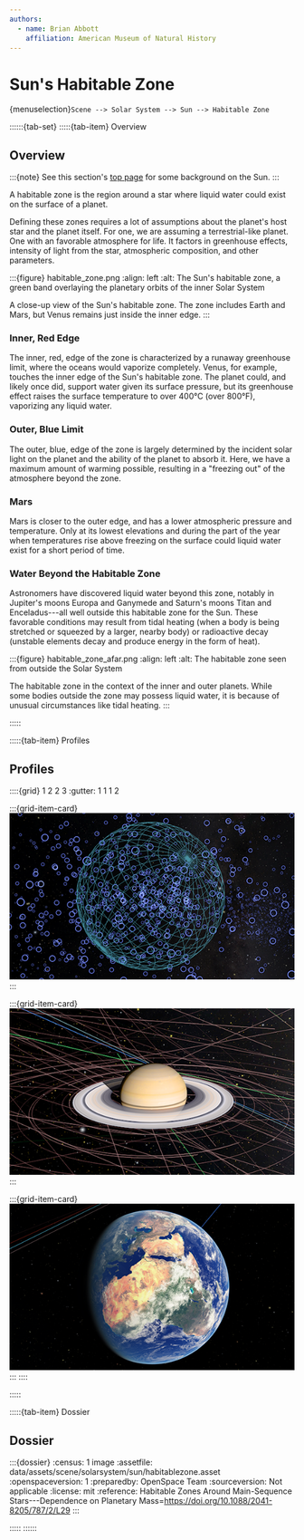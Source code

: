 ```yaml
---
authors:
  - name: Brian Abbott
    affiliation: American Museum of Natural History
---
```



# Sun's Habitable Zone

{menuselection}`Scene --> Solar System --> Sun --> Habitable Zone`


::::::{tab-set}
:::::{tab-item} Overview

## Overview

:::{note}
See this section's [top page](../index) for some background on the Sun.
:::


A habitable zone is the region around a star where liquid water could exist on the surface of a planet.

Defining these zones requires a lot of assumptions about the planet's host star and the planet itself. For one, we are assuming a terrestrial-like planet. One with an favorable atmosphere for life. It factors in greenhouse effects, intensity of light from the star, atmospheric composition, and other parameters.


:::{figure} habitable_zone.png
:align: left
:alt: The Sun's habitable zone, a green band overlaying the planetary orbits of the inner Solar System

A close-up view of the Sun's habitable zone. The zone includes Earth and Mars, but Venus remains just inside the inner edge.
:::



### Inner, Red Edge

The inner, red, edge of the zone is characterized by a runaway greenhouse limit, where the oceans would vaporize completely. Venus, for example, touches the inner edge of the Sun's habitable zone. The planet could, and likely once did, support water given its surface pressure, but its greenhouse effect raises the surface temperature to over 400&deg;C (over 800&deg;F), vaporizing any liquid water.


### Outer, Blue Limit

The outer, blue, edge of the zone is largely determined by the incident solar light on the planet and the ability of the planet to absorb it. Here, we have a maximum amount of warming possible, resulting in a "freezing out" of the atmosphere beyond the zone.


### Mars

Mars is closer to the outer edge, and has a lower atmospheric pressure and temperature. Only at its lowest elevations and during the part of the year when temperatures rise above freezing on the surface could liquid water exist for a short period of time.


### Water Beyond the Habitable Zone

Astronomers have discovered liquid water beyond this zone, notably in Jupiter's moons Europa and Ganymede and Saturn's moons Titan and Enceladus---all well outside this habitable zone for the Sun. These favorable conditions may result from tidal heating (when a body is being stretched or squeezed by a larger, nearby body) or radioactive decay (unstable elements decay and produce energy in the form of heat). 

:::{figure} habitable_zone_afar.png
:align: left
:alt: The habitable zone seen from outside the Solar System

The habitable zone in the context of the inner and outer planets. While some bodies outside the zone may possess liquid water, it is because of unusual circumstances like tidal heating.
:::

:::::

:::::{tab-item} Profiles

## Profiles

::::{grid} 1 2 2 3
:gutter: 1 1 1 2

:::{grid-item-card} [](/profiles/default/index)
[![default profile](/profiles/default/profile_default_icon.png)](/profiles/default/index)
:::


:::{grid-item-card} [](/profiles/default-full/index)
[![default-full profile](/profiles/default-full/profile_default_full_icon.png)](/profiles/default-full/index)
:::


:::{grid-item-card} [](/profiles/offline/index)
[![offline profile](/profiles/offline/profile_offline_icon.png)](/profiles/offline/index)
:::
::::

:::::

:::::{tab-item} Dossier

## Dossier


:::{dossier}
:census: 1 image
:assetfile: data/assets/scene/solarsystem/sun/habitablezone.asset
:openspaceversion: 1
:preparedby: OpenSpace Team
:sourceversion: Not applicable
:license: mit
:reference: Habitable Zones Around Main-Sequence Stars---Dependence on Planetary Mass=https://doi.org/10.1088/2041-8205/787/2/L29
:::

:::::
::::::





